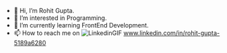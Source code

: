 - 👋 Hi, I’m Rohit Gupta.
- 👀 I’m interested in Programming.
- 🌱 I’m currently learning FrontEnd Development.
- 📫 How to reach me on ![LinkedinGIF](https://github.com/RohitG8812/RohitG8812/assets/137713285/db4da71e-de6e-4ce4-adf5-49e6858ff08c)
www.linkedin.com/in/rohit-gupta-5189a6280

<!---
RohitG8812/RohitG8812 is a ✨ special ✨ repository because its `README.md` (this file) appears on your GitHub profile.
You can click the Preview link to take a look at your changes.
--->
